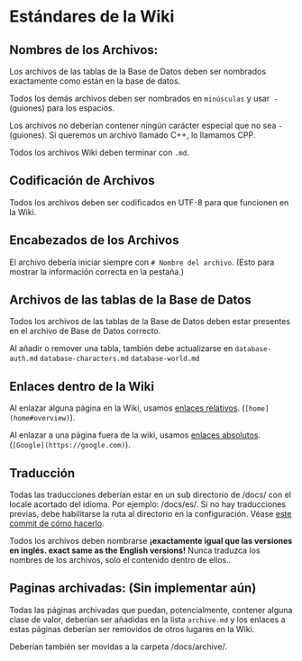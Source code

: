 ﻿# Estándares de la Wiki

## Nombres de los Archivos:

Los archivos de las tablas de la Base de Datos deben ser nombrados exactamente como están en la base de datos.

Todos los demás archivos deben ser nombrados en `minúsculas` y usar` -` (guiones) para los espacios.

Los archivos no deberían contener ningún carácter especial que no sea `-` (guiones). Si queremos un archivo llamado C++, lo llamamos CPP.

Todos los archivos Wiki deben terminar con `.md`.

## Codificación de Archivos

Todos los archivos deben ser codificados en UTF-8 para que funcionen en la Wiki.

## Encabezados de los Archivos 

El archivo debería iniciar siempre con `# Nombre del archivo`. (Esto para mostrar la información correcta en la pestaña.)

## Archivos de las tablas de la Base de Datos 

Todos los archivos de las tablas de la Base de Datos deben estar presentes en el archivo de Base de Datos correcto.

Al añadir o remover una tabla, también debe actualizarse en `database-auth.md` `database-characters.md` `database-world.md`

## Enlaces dentro de la Wiki

Al enlazar alguna página en la Wiki, usamos [enlaces relativos](https://semify.com/?Relative-Link&AID=1373#:~:text=For%20example%2C%20a%20relative%20link%20would%20only%20include%20/images%20/puppies.gif%20in%20the%20a%20href%20tag.). (`[home](home#overview)`).

Al enlazar a una página fuera de la wiki, usamos [enlaces absolutos](https://semify.com/?Relative-Link&AID=1373#:~:text=An%20absolute%20link%2C%20on%20the%20other%20hand%2C%20would%20include%20https%3A//%20www.%20example.com/%20image/%20puppies.gif%20in%20it.). (`[Google](https://google.com)`).

## Traducción

Todas las traducciones deberían estar en un sub directorio de /docs/ con el locale acortado del idioma. Por ejemplo: /docs/es/. Si no hay traducciones previas, debe habilitarse la ruta al directorio en la configuración. Véase [este commit de cómo hacerlo](https://github.com/azerothcore/wiki/commit/8b897c3384298674e82108357ee5e655f788229f).

Todos los archivos deben nombrarse **¡exactamente igual que las versiones en inglés. exact same as the English versions!** Nunca traduzca los nombres de los archivos, solo el contenido dentro de ellos..

## Paginas archivadas: (Sin implementar aún)

Todas las páginas archivadas que puedan, potencialmente, contener alguna clase de valor, deberían ser añadidas en la  lista `archive.md` y los enlaces a estas páginas deberían ser removidos de otros lugares en la Wiki.

Deberían también ser movidas a la carpeta /docs/archive/.
